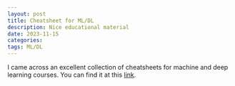 ```yaml
---
layout: post
title: Cheatsheet for ML/DL
description: Nice educational material
date: 2023-11-15
categories:
tags: ML/DL
---
```


I came across an excellent collection of cheatsheets for machine and deep learning courses. You can find it at this [link](https://stanford.edu/~shervine/teaching/cs-229/).



